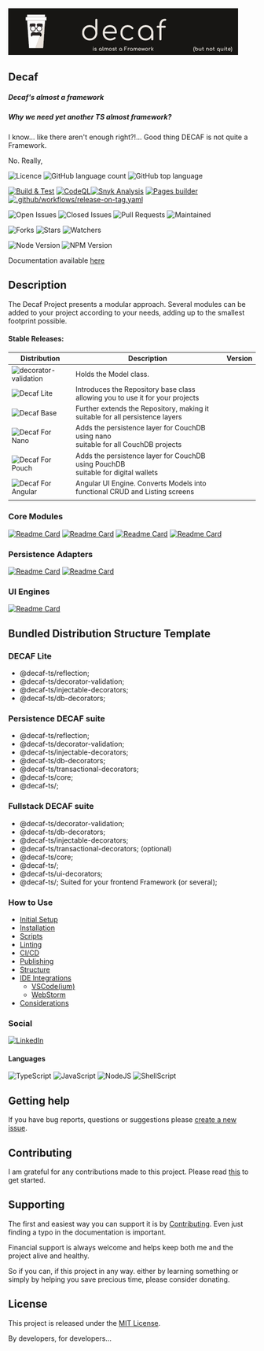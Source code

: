 ![Banner](./workdocs/assets/Banner.png)

## Decaf
##### Decaf's almost a framework

##### Why we need yet another TS almost framework?

I know... like there aren't enough right?!... Good thing DECAF is not quite a Framework.

No. Really,


![Licence](https://img.shields.io/github/license/decaf-ts/decaf-ts.svg?style=plastic)
![GitHub language count](https://img.shields.io/github/languages/count/decaf-ts/decaf-ts?style=plastic)
![GitHub top language](https://img.shields.io/github/languages/top/decaf-ts/decaf-ts?style=plastic)

[![Build & Test](https://github.com/decaf-ts/decaf-ts/actions/workflows/nodejs-build-prod.yaml/badge.svg)](https://github.com/decaf-ts/decaf-ts/actions/workflows/nodejs-build-prod.yaml)
[![CodeQL](https://github.com/decaf-ts/decaf-ts/actions/workflows/codeql-analysis.yml/badge.svg)](https://github.com/decaf-ts/decaf-ts/actions/workflows/codeql-analysis.yml)[![Snyk Analysis](https://github.com/decaf-ts/decaf-ts/actions/workflows/snyk-analysis.yaml/badge.svg)](https://github.com/decaf-ts/decaf-ts/actions/workflows/snyk-analysis.yaml)
[![Pages builder](https://github.com/decaf-ts/decaf-ts/actions/workflows/pages.yaml/badge.svg)](https://github.com/decaf-ts/decaf-ts/actions/workflows/pages.yaml)
[![.github/workflows/release-on-tag.yaml](https://github.com/decaf-ts/decaf-ts/actions/workflows/release-on-tag.yaml/badge.svg?event=release)](https://github.com/decaf-ts/decaf-ts/actions/workflows/release-on-tag.yaml)

![Open Issues](https://img.shields.io/github/issues/decaf-ts/decaf-ts.svg)
![Closed Issues](https://img.shields.io/github/issues-closed/decaf-ts/decaf-ts.svg)
![Pull Requests](https://img.shields.io/github/issues-pr-closed/decaf-ts/decaf-ts.svg)
![Maintained](https://img.shields.io/badge/Maintained%3F-yes-green.svg)

![Forks](https://img.shields.io/github/forks/decaf-ts/decaf-ts.svg)
![Stars](https://img.shields.io/github/stars/decaf-ts/decaf-ts.svg)
![Watchers](https://img.shields.io/github/watchers/decaf-ts/decaf-ts.svg)

![Node Version](https://img.shields.io/badge/dynamic/json.svg?url=https%3A%2F%2Fraw.githubusercontent.com%2Fbadges%2Fshields%2Fmaster%2Fpackage.json&label=Node&query=$.engines.node&colorB=blue)
![NPM Version](https://img.shields.io/badge/dynamic/json.svg?url=https%3A%2F%2Fraw.githubusercontent.com%2Fbadges%2Fshields%2Fmaster%2Fpackage.json&label=NPM&query=$.engines.npm&colorB=purple)

Documentation available [here](https://decaf-ts.github.io/decaf-ts/)

## Description

The Decaf Project presents a modular approach. 
Several modules can be added to your project according to your needs, adding up to the smallest footprint possible.

#### Stable Releases:

| Distribution                                                               | Description                                                                             | Version |
|----------------------------------------------------------------------------|-----------------------------------------------------------------------------------------|---------|
| ![decorator-validation](https://github.com/decaf-ts/decorator-validation ) | Holds the Model class.                                                                  |         |
| ![Decaf Lite]()                                                            | Introduces the Repository base class<br/>allowing you to use it for your projects       |         |
| ![Decaf Base]()                                                            | Further extends the Repository, making it<br/>suitable for all persistence layers       |         |
| ![Decaf For Nano]()                                                        | Adds the persistence layer for CouchDB using nano<br/>suitable for all CouchDB projects |         |
| ![Decaf For Pouch]()                                                       | Adds the persistence layer for CouchDB using PouchDB<br/>suitable for digital wallets   |         |
| ![Decaf For Angular]()                                                     | Angular UI Engine. Converts Models into functional CRUD and Listing screens             |         |
|                                                                            |                                                                                         |         |

### Core Modules

[![Readme Card](https://github-readme-stats.vercel.app/api/pin/?username=decaf-ts&repo=reflection)](https://github.com/decaf-ts/reflection)
[![Readme Card](https://github-readme-stats.vercel.app/api/pin/?username=decaf-ts&repo=decorator-validation)](https://github.com/decaf-ts/decorator-validation)
[![Readme Card](https://github-readme-stats.vercel.app/api/pin/?username=decaf-ts&repo=db-decorators)](https://github.com/decaf-ts/db-decorators)
[![Readme Card](https://github-readme-stats.vercel.app/api/pin/?username=decaf-ts&repo=core)](https://github.com/decaf-ts/core)

### Persistence Adapters

[![Readme Card](https://github-readme-stats.vercel.app/api/pin/?username=decaf-ts&repo=for-couchdb)](https://github.com/decaf-ts/for-couchdb)
[![Readme Card](https://github-readme-stats.vercel.app/api/pin/?username=decaf-ts&repo=for-fabric)](https://github.com/decaf-ts/for-fabric)

### UI Engines

[![Readme Card](https://github-readme-stats.vercel.app/api/pin/?username=decaf-ts&repo=for-angular)](https://github.com/decaf-ts/for-angular)

## Bundled Distribution Structure Template

### DECAF Lite

- @decaf-ts/reflection;
- @decaf-ts/decorator-validation;
- @decaf-ts/injectable-decorators;
- @decaf-ts/db-decorators;

### Persistence DECAF suite

- @decaf-ts/reflection;
- @decaf-ts/decorator-validation;
- @decaf-ts/injectable-decorators;
- @decaf-ts/db-decorators;
- @decaf-ts/transactional-decorators;
- @decaf-ts/core;
- @decaf-ts/<persistence adapter>;

### Fullstack DECAF suite

- @decaf-ts/decorator-validation;
- @decaf-ts/db-decorators;
- @decaf-ts/injectable-decorators;
- @decaf-ts/transactional-decorators; (optional)
- @decaf-ts/core;
- @decaf-ts/<persistence adapter>;
- @decaf-ts/ui-decorators;
- @decaf-ts/<rendering engine>; Suited for your frontend Framework (or several);

### How to Use

- [Initial Setup](./workdocs/tutorials/For%20Developers.md#_initial-setup_)
- [Installation](./workdocs/tutorials/For%20Developers.md#installation)
- [Scripts](./workdocs/tutorials/For%20Developers.md#scripts)
- [Linting](./workdocs/tutorials/For%20Developers.md#testing)
- [CI/CD](./workdocs/tutorials/For%20Developers.md#continuous-integrationdeployment)
- [Publishing](./workdocs/tutorials/For%20Developers.md#publishing)
- [Structure](./workdocs/tutorials/For%20Developers.md#repository-structure)
- [IDE Integrations](./workdocs/tutorials/For%20Developers.md#ide-integrations)
  - [VSCode(ium)](./workdocs/tutorials/For%20Developers.md#visual-studio-code-vscode)
  - [WebStorm](./workdocs/tutorials/For%20Developers.md#webstorm)
- [Considerations](./workdocs/tutorials/For%20Developers.md#considerations)


### Social

[![LinkedIn](https://img.shields.io/badge/LinkedIn-0077B5?style=for-the-badge&logo=linkedin&logoColor=white)](https://www.linkedin.com/in/decaf-ts/)




#### Languages

![TypeScript](https://img.shields.io/badge/TypeScript-007ACC?style=for-the-badge&logo=typescript&logoColor=white)
![JavaScript](https://img.shields.io/badge/JavaScript-F7DF1E?style=for-the-badge&logo=javascript&logoColor=black)
![NodeJS](https://img.shields.io/badge/Node.js-43853D?style=for-the-badge&logo=node.js&logoColor=white)
![ShellScript](https://img.shields.io/badge/Shell_Script-121011?style=for-the-badge&logo=gnu-bash&logoColor=white)

## Getting help

If you have bug reports, questions or suggestions please [create a new issue](https://github.com/decaf-ts/ts-workspace/issues/new/choose).

## Contributing

I am grateful for any contributions made to this project. Please read [this](./workdocs/98-Contributing.md) to get started.

## Supporting

The first and easiest way you can support it is by [Contributing](./workdocs/98-Contributing.md). Even just finding a typo in the documentation is important.

Financial support is always welcome and helps keep both me and the project alive and healthy.

So if you can, if this project in any way. either by learning something or simply by helping you save precious time, please consider donating.

## License

This project is released under the [MIT License](./LICENSE.md).

By developers, for developers...